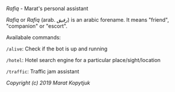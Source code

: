 *Rafiq* - Marat's personal assistant

_Rafiq_ or _Rafiq_ (arab. *رفيق*) is an arabic forename. It means "friend", "companion" or "escort".

Availabale commands:

`/alive`: Check if the bot is up and running

`/hotel`: Hotel search engine for a particular place/sight/location

`/traffic`: Traffic jam assistant

_Copyright (c) 2019 Marat Kopytjuk_
